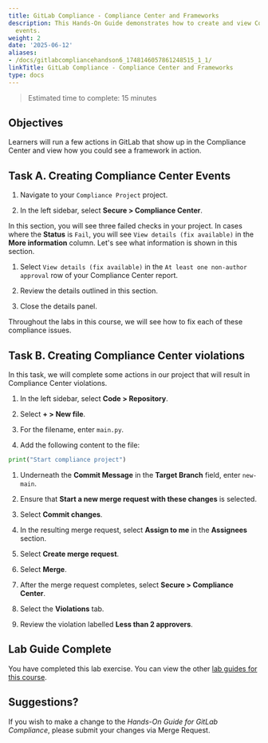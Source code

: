 ```yaml
---
title: GitLab Compliance - Compliance Center and Frameworks
description: This Hands-On Guide demonstrates how to create and view Compliance Center
  events.
weight: 2
date: '2025-06-12'
aliases:
- /docs/gitlabcompliancehandson6_1748146057861248515_1_1/
linkTitle: GitLab Compliance - Compliance Center and Frameworks
type: docs
---
```


> Estimated time to complete: 15 minutes

## Objectives

Learners will run a few actions in GitLab that show up in the Compliance Center and view how you could see a framework in action.

## Task A. Creating Compliance Center Events

1. Navigate to your `Compliance Project` project.

1. In the left sidebar, select **Secure > Compliance Center**.

In this section, you will see three failed checks in your project. In cases where the **Status** is `Fail`, you will see `View details (fix available)` in the **More information** column. Let's see what information is shown in this section.

1. Select `View details (fix available)` in the `At least one non-author approval` row of your Compliance Center report.

1. Review the details outlined in this section.

1. Close the details panel.

Throughout the labs in this course, we will see how to fix each of these compliance issues.

## Task B. Creating Compliance Center violations

In this task, we will complete some actions in our project that will result in Compliance Center violations.

1. In the left sidebar, select **Code > Repository**.

1. Select **+ > New file**.

1. For the filename, enter `main.py`.

1. Add the following content to the file:

```python
print("Start compliance project")
```

1. Underneath the **Commit Message** in the **Target Branch** field, enter `new-main`.

1. Ensure that **Start a new merge request with these changes** is selected.

1. Select **Commit changes**.

1. In the resulting merge request, select **Assign to me** in the **Assignees** section.

1. Select **Create merge request**.

1. Select **Merge**.

1. After the merge request completes, select **Secure > Compliance Center**.

1. Select the **Violations** tab.

1. Review the violation labelled **Less than 2 approvers**.

## Lab Guide Complete

You have completed this lab exercise. You can view the other [lab guides for this course](/handbook/customer-success/professional-services-engineering/education-services/ilt-labs/gitlabcompliancehandson).

## Suggestions?

If you wish to make a change to the *Hands-On Guide for GitLab Compliance*, please submit your changes via Merge Request.
